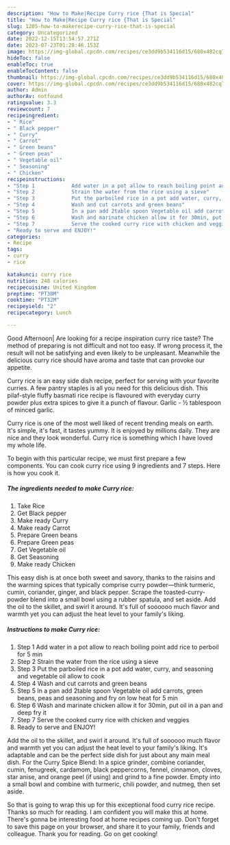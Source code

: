 ```yaml
---
description: "How to Make|Recipe Curry rice {That is Special"
title: "How to Make|Recipe Curry rice {That is Special"
slug: 1205-how-to-makerecipe-curry-rice-that-is-special
category: Uncategorized
date: 2022-12-15T13:54:57.271Z
date: 2023-07-23T01:28:46.153Z
image: https://img-global.cpcdn.com/recipes/ce3dd9b534116d15/680x482cq70/curry-rice-recipe-main-photo.jpg
hideToc: false
enableToc: true
enableTocContent: false
thumbnail: https://img-global.cpcdn.com/recipes/ce3dd9b534116d15/680x482cq70/curry-rice-recipe-main-photo.jpg
cover: https://img-global.cpcdn.com/recipes/ce3dd9b534116d15/680x482cq70/curry-rice-recipe-main-photo.jpg
author: Admin
authorAv: notfound
ratingvalue: 3.3
reviewcount: 7
recipeingredient:
- " Rice"
- " Black pepper"
- " Curry"
- " Carrot"
- " Green beans"
- " Green peas"
- " Vegetable oil"
- " Seasoning"
- " Chicken"
recipeinstructions:
- "Step 1            Add water in a pot allow to reach boiling point add rice to perboil for 5 min"
- "Step 2            Strain the water from the rice using a sieve"
- "Step 3            Put the parboiled rice in a pot add water, curry, and seasoning and vegetable oil allow to cook"
- "Step 4            Wash and cut carrots and green beans"
- "Step 5            In a pan add 2table spoon Vegetable oil add carrots, green beans, peas and seasoning and fry on low heat for 5 min"
- "Step 6            Wash and marinate chicken allow it for 30min, put oil in a pan and deep fry it"
- "Step 7            Serve the cooked curry rice with chicken and veggies"
- "Ready to serve and ENJOY!"
categories:
- Recipe
tags:
- curry
- rice

katakunci: curry rice 
nutrition: 248 calories
recipecuisine: United Kingdom
preptime: "PT30M"
cooktime: "PT32M"
recipeyield: "2"
recipecategory: Lunch

---
```



Good Afternoon| Are looking for a recipe inspiration curry rice taste? The method of preparing is not difficult and not too easy. If wrong process it, the result will not be satisfying and even likely to be unpleasant. Meanwhile the delicious curry rice should have aroma and taste that can provoke our appetite.





Curry rice is an easy side dish recipe, perfect for serving with your favorite curries. A few pantry staples is all you need for this delicious dish. This pilaf-style fluffy basmati rice recipe is flavoured with everyday curry powder plus extra spices to give it a punch of flavour. Garlic - ½ tablespoon of minced garlic.

Curry rice is one of the most well liked of recent trending meals on earth. It's simple, it's fast, it tastes yummy. It is enjoyed by millions daily. They are nice and they look wonderful. Curry rice is something which I have loved my whole life.


To begin with this particular recipe, we must first prepare a few components. You can cook curry rice using 9 ingredients and 7 steps. Here is how you cook it.

<!--inarticleads1-->

##### The ingredients needed to make Curry rice:

1. Take  Rice
1. Get  Black pepper
1. Make ready  Curry
1. Make ready  Carrot
1. Prepare  Green beans
1. Prepare  Green peas
1. Get  Vegetable oil
1. Get  Seasoning
1. Make ready  Chicken


This easy dish is at once both sweet and savory, thanks to the raisins and the warming spices that typically comprise curry powder—think turmeric, cumin, coriander, ginger, and black pepper. Scrape the toasted-curry-powder blend into a small bowl using a rubber spatula, and set aside. Add the oil to the skillet, and swirl it around. It&#39;s full of soooooo much flavor and warmth yet you can adjust the heat level to your family&#39;s liking. 

<!--inarticleads2-->

##### Instructions to make Curry rice:

1. Step 1            Add water in a pot allow to reach boiling point add rice to perboil for 5 min
1. Step 2            Strain the water from the rice using a sieve
1. Step 3            Put the parboiled rice in a pot add water, curry, and seasoning and vegetable oil allow to cook
1. Step 4            Wash and cut carrots and green beans
1. Step 5            In a pan add 2table spoon Vegetable oil add carrots, green beans, peas and seasoning and fry on low heat for 5 min
1. Step 6            Wash and marinate chicken allow it for 30min, put oil in a pan and deep fry it
1. Step 7            Serve the cooked curry rice with chicken and veggies
1. Ready to serve and ENJOY!

Add the oil to the skillet, and swirl it around. It&#39;s full of soooooo much flavor and warmth yet you can adjust the heat level to your family&#39;s liking. It&#39;s adaptable and can be the perfect side dish for just about any main meal dish. For the Curry Spice Blend: In a spice grinder, combine coriander, cumin, fenugreek, cardamom, black peppercorns, fennel, cinnamon, cloves, star anise, and orange peel (if using) and grind to a fine powder. Empty into a small bowl and combine with turmeric, chili powder, and nutmeg, then set aside. 

So that is going to wrap this up for this exceptional food curry rice recipe. Thanks so much for reading. I am confident you will make this at home. There's gonna be interesting food at home recipes coming up. Don't forget to save this page on your browser, and share it to your family, friends and colleague. Thank you for reading. Go on get cooking!
